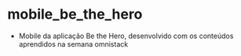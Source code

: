 # mobile_be_the_hero

- Mobile da aplicação Be the Hero, desenvolvido com os conteúdos aprendidos na semana omnistack
